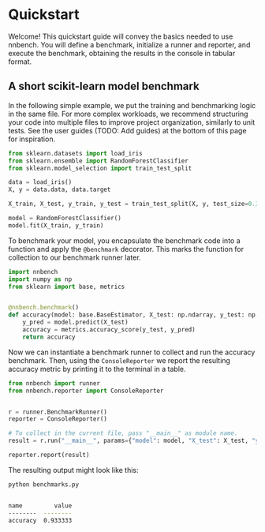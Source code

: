 # Quickstart

Welcome! This quickstart guide will convey the basics needed to use nnbench.
You will define a benchmark, initialize a runner and reporter, and execute the benchmark, obtaining the results in the console in tabular format.

## A short scikit-learn model benchmark 

In the following simple example, we put the training and benchmarking logic in the same file. For more complex workloads, we recommend structuring your code into multiple files to improve project organization, similarly to unit tests.
See the user guides (TODO: Add guides) at the bottom of this page for inspiration.

```python
from sklearn.datasets import load_iris
from sklearn.ensemble import RandomForestClassifier
from sklearn.model_selection import train_test_split

data = load_iris()
X, y = data.data, data.target

X_train, X_test, y_train, y_test = train_test_split(X, y, test_size=0.3)

model = RandomForestClassifier()
model.fit(X_train, y_train)
```

To benchmark your model, you encapsulate the benchmark code into a function and apply the `@benchmark` decorator. 
This marks the function for collection to our benchmark runner later.

```python
import nnbench
import numpy as np
from sklearn import base, metrics


@nnbench.benchmark()
def accuracy(model: base.BaseEstimator, X_test: np.ndarray, y_test: np.ndarray) -> float:
    y_pred = model.predict(X_test)
    accuracy = metrics.accuracy_score(y_test, y_pred)
    return accuracy
```

Now we can instantiate a benchmark runner to collect and run the accuracy benchmark.
Then, using the `ConsoleReporter` we report the resulting accuracy metric by printing it to the terminal in a table.

```python
from nnbench import runner
from nnbench.reporter import ConsoleReporter


r = runner.BenchmarkRunner()
reporter = ConsoleReporter()

# To collect in the current file, pass "__main__" as module name.
result = r.run("__main__", params={"model": model, "X_test": X_test, "y_test": y_test})

reporter.report(result)
```
The resulting output might look like this:

```bash
python benchmarks.py  


name         value
--------  --------
accuracy  0.933333
```

